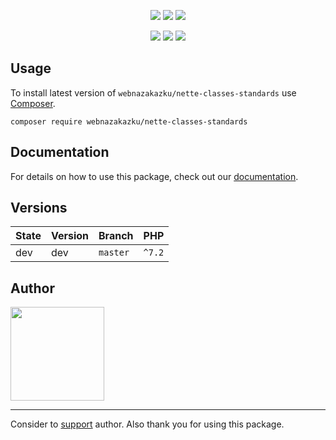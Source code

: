 <p align=center>
  <a href="https://github.com/webnazakazku/nette-classes-standards/actions"><img src="https://badgen.net/github/checks/webnazakazku/nette-classes-standards/master?cache=300"></a>
  <a href="https://packagist.org/packages/webnazakazku/nette-classes-standards"><img src="https://badgen.net/packagist/dm/webnazakazku/nette-classes-standards"></a>
  <a href="https://packagist.org/packages/webnazakazku/nette-classes-standards"><img src="https://badgen.net/packagist/v/webnazakazku/nette-classes-standards"></a>
</p>
<p align=center>
  <a href="https://packagist.org/webnazakazku/nette-classes-standards"><img src="https://badgen.net/packagist/php/webnazakazku/nette-classes-standards"></a>
  <a href="https://github.com/webnazakazku/nette-classes-standards"><img src="https://badgen.net/github/license/webnazakazku/nette-classes-standards"></a>
  <a href="https://github.com/sponsors/petrparolek"><img src="https://badgen.net/badge/sponsor/donations/F96854"></a>
</p>

## Usage

To install latest version of `webnazakazku/nette-classes-standards` use [Composer](https://getcomposer.com).

```
composer require webnazakazku/nette-classes-standards
```

## Documentation

For details on how to use this package, check out our [documentation](.docs).


## Versions

| State       | Version   | Branch   | PHP      |
|-------------|-----------|----------|----------|
| dev         |  dev      | `master` | `^7.2`   |

## Author

<a href="https://github.com/petrparolek">
    <img width="150" height="150" src="https://avatars0.githubusercontent.com/u/6066243?s=150&v=4">
</a>

-----

Consider to [support](https://github.com/sponsors/petrparolek) author.
Also thank you for using this package.
